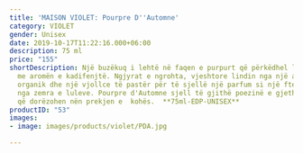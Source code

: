 ```yaml
---
title: 'MAISON VIOLET: Pourpre D''Automne'
category: VIOLET
gender: Unisex
date: 2019-10-17T11:22:16.000+06:00
description: 75 ml
price: "155"
shortDescription: Një buzëkuq i lehtë në faqen e purpurt që përkëdhel lehtë hundëm
  me aromën e kadifenjtë. Ngjyrat e ngrohta, vjeshtore lindin nga një aromë trëndafili
  organik dhe një vjollce të pastër për të sjellë një parfum si një ftesë shumëngjyrëshe
  nga zemra e luleve. Pourpre d'Automne sjell të gjithë poezinë e gjetheve shumëngjyrëshe,
  që dorëzohen nën prekjen e  kohës.  **75ml-EDP-UNISEX**
productID: "53"
images:
- image: images/products/violet/PDA.jpg

---
```

